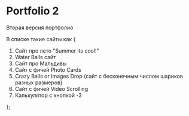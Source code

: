 # Portfolio 2
 
Вторая версия портфолио

В списке такие сайты как { 

1. Сайт про лето "Summer its cool!"
2. Water Balls сайт
3. Сайт про Мальдивы
4. Сайт с фичей Photo Cards
5. Crazy Balls or Images Drop (сайт с бесконечным числом шариков разных размеров)
6. Сайт с фичей Video Scrolling
9. Калькулятор с кнопкой -3

};
